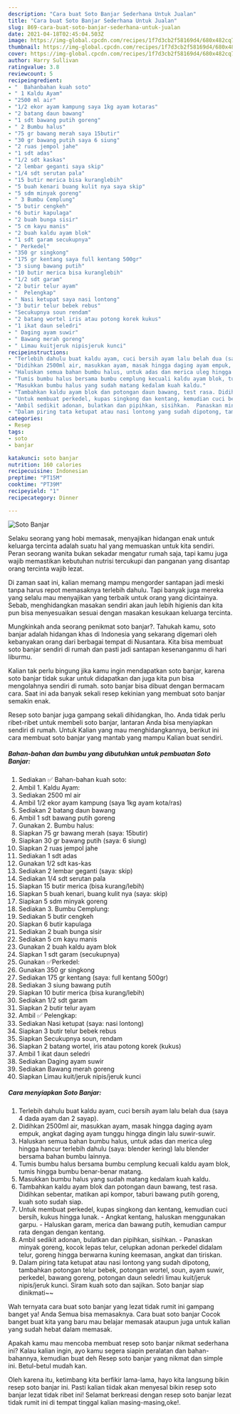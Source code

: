 ```yaml
---
description: "Cara buat Soto Banjar Sederhana Untuk Jualan"
title: "Cara buat Soto Banjar Sederhana Untuk Jualan"
slug: 869-cara-buat-soto-banjar-sederhana-untuk-jualan
date: 2021-04-18T02:45:04.503Z
image: https://img-global.cpcdn.com/recipes/1f7d3cb2f58169d4/680x482cq70/soto-banjar-foto-resep-utama.jpg
thumbnail: https://img-global.cpcdn.com/recipes/1f7d3cb2f58169d4/680x482cq70/soto-banjar-foto-resep-utama.jpg
cover: https://img-global.cpcdn.com/recipes/1f7d3cb2f58169d4/680x482cq70/soto-banjar-foto-resep-utama.jpg
author: Harry Sullivan
ratingvalue: 3.8
reviewcount: 5
recipeingredient:
- "  Bahanbahan kuah soto"
- " 1 Kaldu Ayam"
- "2500 ml air"
- "1/2 ekor ayam kampung saya 1kg ayam kotaras"
- "2 batang daun bawang"
- "1 sdt bawang putih goreng"
- " 2 Bumbu halus"
- "75 gr bawang merah saya 15butir"
- "30 gr bawang putih saya 6 siung"
- "2 ruas jempol jahe"
- "1 sdt adas"
- "1/2 sdt kaskas"
- "2 lembar geganti saya skip"
- "1/4 sdt serutan pala"
- "15 butir merica bisa kuranglebih"
- "5 buah kenari buang kulit nya saya skip"
- "5 sdm minyak goreng"
- " 3 Bumbu Cemplung"
- "5 butir cengkeh"
- "6 butir kapulaga"
- "2 buah bunga sisir"
- "5 cm kayu manis"
- "2 buah kaldu ayam blok"
- "1 sdt garam secukupnya"
- " Perkedel"
- "350 gr singkong"
- "175 gr kentang saya full kentang 500gr"
- "3 siung bawang putih"
- "10 butir merica bisa kuranglebih"
- "1/2 sdt garam"
- "2 butir telur ayam"
- "  Pelengkap"
- " Nasi ketupat saya nasi lontong"
- "3 butir telur bebek rebus"
- "Secukupnya soun rendam"
- "2 batang wortel iris atau potong korek kukus"
- "1 ikat daun seledri"
- " Daging ayam suwir"
- " Bawang merah goreng"
- " Limau kuitjeruk nipisjeruk kunci"
recipeinstructions:
- "Terlebih dahulu buat kaldu ayam, cuci bersih ayam lalu belah dua (saya 4 dada ayam dan 2 sayap)."
- "Didihkan 2500ml air, masukkan ayam, masak hingga daging ayam empuk, angkat daging ayam tunggu hingga dingin lalu suwir-suwir."
- "Haluskan semua bahan bumbu halus, untuk adas dan merica uleg hingga hancur terlebih dahulu (saya: blender kering) lalu blender bersama bahan bumbu lainnya."
- "Tumis bumbu halus bersama bumbu cemplung kecuali kaldu ayam blok, tumis hingga bumbu benar-benar matang."
- "Masukkan bumbu halus yang sudah matang kedalam kuah kaldu."
- "Tambahkan kaldu ayam blok dan potongan daun bawang, test rasa. Didihkan sebentar, matikan api kompor, taburi bawang putih goreng, kuah soto sudah siap."
- "Untuk membuat perkedel, kupas singkong dan kentang, kemudian cuci bersih, kukus hingga lunak.  Angkat kentang, haluskan menggunakan garpu. Haluskan garam, merica dan bawang putih, kemudian campur rata dengan dengan kentang."
- "Ambil sedikit adonan, bulatkan dan pipihkan, sisihkan.  Panaskan minyak goreng, kocok lepas telur, celupkan adonan perkedel didalam telur, goreng hingga berwarna kuning keemasan, angkat dan tiriskan."
- "Dalam piring tata ketupat atau nasi lontong yang sudah dipotong, tambahkan potongan telur bebek, potongan wortel, soun, ayam suwir, perkedel, bawang goreng, potongan daun seledri limau kuit/jeruk nipis/jeruk kunci. Siram kuah soto dan sajikan. Soto banjar siap dinikmati~~"
categories:
- Resep
tags:
- soto
- banjar

katakunci: soto banjar 
nutrition: 160 calories
recipecuisine: Indonesian
preptime: "PT15M"
cooktime: "PT39M"
recipeyield: "1"
recipecategory: Dinner

---
```



![Soto Banjar](https://img-global.cpcdn.com/recipes/1f7d3cb2f58169d4/680x482cq70/soto-banjar-foto-resep-utama.jpg)

Selaku seorang yang hobi memasak, menyajikan hidangan enak untuk keluarga tercinta adalah suatu hal yang memuaskan untuk kita sendiri. Peran seorang  wanita bukan sekadar mengatur rumah saja, tapi kamu juga wajib memastikan kebutuhan nutrisi tercukupi dan panganan yang disantap orang tercinta wajib lezat.

Di zaman  saat ini, kalian memang mampu mengorder santapan jadi meski tanpa harus repot memasaknya terlebih dahulu. Tapi banyak juga mereka yang selalu mau menyajikan yang terbaik untuk orang yang dicintainya. Sebab, menghidangkan masakan sendiri akan jauh lebih higienis dan kita pun bisa menyesuaikan sesuai dengan masakan kesukaan keluarga tercinta. 



Mungkinkah anda seorang penikmat soto banjar?. Tahukah kamu, soto banjar adalah hidangan khas di Indonesia yang sekarang digemari oleh kebanyakan orang dari berbagai tempat di Nusantara. Kita bisa membuat soto banjar sendiri di rumah dan pasti jadi santapan kesenanganmu di hari liburmu.

Kalian tak perlu bingung jika kamu ingin mendapatkan soto banjar, karena soto banjar tidak sukar untuk didapatkan dan juga kita pun bisa mengolahnya sendiri di rumah. soto banjar bisa dibuat dengan bermacam cara. Saat ini ada banyak sekali resep kekinian yang membuat soto banjar semakin enak.

Resep soto banjar juga gampang sekali dihidangkan, lho. Anda tidak perlu ribet-ribet untuk membeli soto banjar, lantaran Anda bisa menyiapkan sendiri di rumah. Untuk Kalian yang mau menghidangkannya, berikut ini cara membuat soto banjar yang mantab yang mampu Kalian buat sendiri.

<!--inarticleads1-->

##### Bahan-bahan dan bumbu yang dibutuhkan untuk pembuatan Soto Banjar:

1. Sediakan  ✅ Bahan-bahan kuah soto:
1. Ambil  1. Kaldu Ayam:
1. Sediakan 2500 ml air
1. Ambil 1/2 ekor ayam kampung (saya 1kg ayam kota/ras)
1. Sediakan 2 batang daun bawang
1. Ambil 1 sdt bawang putih goreng
1. Gunakan  2. Bumbu halus:
1. Siapkan 75 gr bawang merah (saya: 15butir)
1. Siapkan 30 gr bawang putih (saya: 6 siung)
1. Siapkan 2 ruas jempol jahe
1. Sediakan 1 sdt adas
1. Gunakan 1/2 sdt kas-kas
1. Sediakan 2 lembar geganti (saya: skip)
1. Sediakan 1/4 sdt serutan pala
1. Siapkan 15 butir merica (bisa kurang/lebih)
1. Siapkan 5 buah kenari, buang kulit nya (saya: skip)
1. Siapkan 5 sdm minyak goreng
1. Sediakan  3. Bumbu Cemplung:
1. Sediakan 5 butir cengkeh
1. Siapkan 6 butir kapulaga
1. Sediakan 2 buah bunga sisir
1. Sediakan 5 cm kayu manis
1. Gunakan 2 buah kaldu ayam blok
1. Siapkan 1 sdt garam (secukupnya)
1. Gunakan  ✅Perkedel:
1. Gunakan 350 gr singkong
1. Sediakan 175 gr kentang (saya: full kentang 500gr)
1. Sediakan 3 siung bawang putih
1. Siapkan 10 butir merica (bisa kurang/lebih)
1. Sediakan 1/2 sdt garam
1. Siapkan 2 butir telur ayam
1. Ambil  ✅ Pelengkap:
1. Sediakan  Nasi ketupat (saya: nasi lontong)
1. Siapkan 3 butir telur bebek rebus
1. Siapkan Secukupnya soun, rendam
1. Siapkan 2 batang wortel, iris atau potong korek (kukus)
1. Ambil 1 ikat daun seledri
1. Sediakan  Daging ayam suwir
1. Sediakan  Bawang merah goreng
1. Siapkan  Limau kuit/jeruk nipis/jeruk kunci




<!--inarticleads2-->

##### Cara menyiapkan Soto Banjar:

1. Terlebih dahulu buat kaldu ayam, cuci bersih ayam lalu belah dua (saya 4 dada ayam dan 2 sayap).
1. Didihkan 2500ml air, masukkan ayam, masak hingga daging ayam empuk, angkat daging ayam tunggu hingga dingin lalu suwir-suwir.
1. Haluskan semua bahan bumbu halus, untuk adas dan merica uleg hingga hancur terlebih dahulu (saya: blender kering) lalu blender bersama bahan bumbu lainnya.
1. Tumis bumbu halus bersama bumbu cemplung kecuali kaldu ayam blok, tumis hingga bumbu benar-benar matang.
1. Masukkan bumbu halus yang sudah matang kedalam kuah kaldu.
1. Tambahkan kaldu ayam blok dan potongan daun bawang, test rasa. Didihkan sebentar, matikan api kompor, taburi bawang putih goreng, kuah soto sudah siap.
1. Untuk membuat perkedel, kupas singkong dan kentang, kemudian cuci bersih, kukus hingga lunak.  - Angkat kentang, haluskan menggunakan garpu. - Haluskan garam, merica dan bawang putih, kemudian campur rata dengan dengan kentang.
1. Ambil sedikit adonan, bulatkan dan pipihkan, sisihkan.  - Panaskan minyak goreng, kocok lepas telur, celupkan adonan perkedel didalam telur, goreng hingga berwarna kuning keemasan, angkat dan tiriskan.
1. Dalam piring tata ketupat atau nasi lontong yang sudah dipotong, tambahkan potongan telur bebek, potongan wortel, soun, ayam suwir, perkedel, bawang goreng, potongan daun seledri limau kuit/jeruk nipis/jeruk kunci. Siram kuah soto dan sajikan. Soto banjar siap dinikmati~~




Wah ternyata cara buat soto banjar yang lezat tidak rumit ini gampang banget ya! Anda Semua bisa memasaknya. Cara buat soto banjar Cocok banget buat kita yang baru mau belajar memasak ataupun juga untuk kalian yang sudah hebat dalam memasak.

Apakah kamu mau mencoba membuat resep soto banjar nikmat sederhana ini? Kalau kalian ingin, ayo kamu segera siapin peralatan dan bahan-bahannya, kemudian buat deh Resep soto banjar yang nikmat dan simple ini. Betul-betul mudah kan. 

Oleh karena itu, ketimbang kita berfikir lama-lama, hayo kita langsung bikin resep soto banjar ini. Pasti kalian tiidak akan menyesal bikin resep soto banjar lezat tidak ribet ini! Selamat berkreasi dengan resep soto banjar lezat tidak rumit ini di tempat tinggal kalian masing-masing,oke!.

